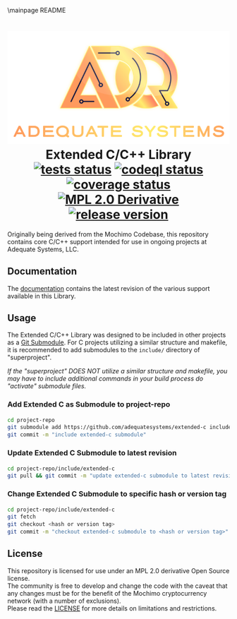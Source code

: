 \mainpage README
<h1 align="center">
   <a href="http://adequate.biz">
      <img alt="Adequate Systems" src="https://raw.githubusercontent.com/adequatesystems/extended-c/main/docs/adq.svg" /></a>
   <br/>Extended C/C++ Library<br/>
   <a href="https://github.com/adequatesystems/extended-c/actions/workflows/tests.yaml">
      <img src="https://github.com/adequatesystems/extended-c/actions/workflows/tests.yaml/badge.svg" alt="tests status" /></a>
   <a href="https://github.com/adequatesystems/extended-c/actions/workflows/codeql.yaml">
      <img src="https://github.com/adequatesystems/extended-c/actions/workflows/codeql.yaml/badge.svg" alt="codeql status" /></a>
   <a href="https://codecov.io/gh/adequatesystems/extended-c">
      <img src="https://codecov.io/gh/adequatesystems/extended-c/graph/badge.svg" alt="coverage status"></a>
   <br/>
   <a href="LICENSE.md">
      <img src="https://img.shields.io/badge/_License-MPL_2.0_Derivative-%23.svg?logoColor=lightgreen&logo=open%20source%20initiative&labelColor=2d3339&color=0059ff" alt="MPL 2.0 Derivative" /></a>
   <a href="https://github.com/adequatesystems/extended-c/releases">
      <img src="https://img.shields.io/github/release/adequatesystems/extended-c.svg?logo=semantic-release&labelColor=2d3339&label=Release&color=%230059ff" alt="release version"></a>
</h1>

Originally being derived from the Mochimo Codebase, this repository contains core C/C++ support intended for use in ongoing projects at Adequate Systems, LLC.

## Documentation
The [documentation](https://adequatesystems.github.io/extended-c/) contains the latest revision of the various support available in this Library.

## Usage
The Extended C/C++ Library was designed to be included in other projects as a [Git Submodule](https://git-scm.com/book/en/v2/Git-Tools-Submodules). For C projects utilizing a similar structure and makefile, it is recommended to add submodules to the `include/` directory of "superproject".

*If the "superproject" DOES NOT utilize a similar structure and makefile, you may have to include additional commands in your build process do "activate" submodule files.*

### Add Extended C as Submodule to project-repo
```sh
cd project-repo
git submodule add https://github.com/adequatesystems/extended-c include/extended-c
git commit -m "include extended-c submodule"
```

### Update Extended C Submodule to latest revision
```sh
cd project-repo/include/extended-c
git pull && git commit -m "update extended-c submodule to latest revision"
```

### Change Extended C Submodule to specific hash or version tag
```sh
cd project-repo/include/extended-c
git fetch
git checkout <hash or version tag>
git commit -m "checkout extended-c submodule to <hash or version tag>"
```

## License
This repository is licensed for use under an MPL 2.0 derivative Open Source license.  
The community is free to develop and change the code with the caveat that any changes must be for the benefit of the Mochimo cryptocurrency network (with a number of exclusions).  
Please read the [LICENSE](LICENSE.md) for more details on limitations and restrictions.
